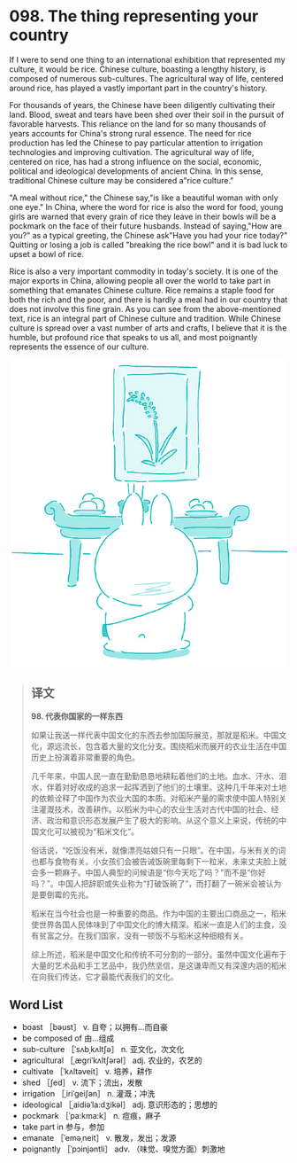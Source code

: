 # 098. The thing representing your country

If I were to send one thing to an international exhibition that represented my culture, it would be rice. Chinese culture, boasting a lengthy history, is composed of numerous sub-cultures. The agricultural way of life, centered around rice, has played a vastly important part in the country's history.

For thousands of years, the Chinese have been diligently cultivating their land. Blood, sweat and tears have been shed over their soil in the pursuit of favorable harvests. This reliance on the land for so many thousands of years accounts for China's strong rural essence. The need for rice production has led the Chinese to pay particular attention to irrigation technologies and improving cultivation. The agricultural way of life, centered on rice, has had a strong influence on the social, economic, political and ideological developments of ancient China. In this sense, traditional Chinese culture may be considered a"rice culture."

"A meal without rice," the Chinese say,"is like a beautiful woman with only one eye." In China, where the word for rice is also the word for food, young girls are warned that every grain of rice they leave in their bowls will be a pockmark on the face of their future husbands. Instead of saying,"How are you?" as a typical greeting, the Chinese ask"Have you had your rice today?" Quitting or losing a job is called "breaking the rice bowl" and it is bad luck to upset a bowl of rice.

Rice is also a very important commodity in today's society. It is one of the major exports in China, allowing people all over the world to take part in something that emanates Chinese culture. Rice remains a staple food for both the rich and the poor, and there is hardly a meal had in our country that does not involve this fine grain. As you can see from the above-mentioned text, rice is an integral part of Chinese culture and tradition. While Chinese culture is spread over a vast number of arts and crafts, I believe that it is the humble, but profound rice that speaks to us all, and most poignantly represents the essence of our culture.

![](.gitbook/assets/toefl-ibt-high-score-essays-098.jpg)

> ## 译文
>
> **98. 代表你国家的一样东西**
>
> 如果让我送一样代表中国文化的东西去参加国际展览，那就是稻米。中国文化，源远流长，包含着大量的文化分支。围绕稻米而展开的农业生活在中国历史上扮演着非常重要的角色。
>
> 几千年来，中国人民一直在勤勤恳恳地耕耘着他们的土地。血水、汗水、泪水，伴着对好收成的追求一起挥洒到了他们的土壤里。这种几千年来对土地的依赖诠释了中国作为农业大国的本质。对稻米产量的需求使中国人特别关注灌溉技术，改善耕作。以稻米为中心的农业生活对古代中国的社会、经济、政治和意识形态发展产生了极大的影响。从这个意义上来说，传统的中国文化可以被视为“稻米文化”。
>
> 俗话说，“吃饭没有米，就像漂亮姑娘只有一只眼”。在中国，与米有关的词也都与食物有关。小女孩们会被告诫饭碗里每剩下一粒米，未来丈夫脸上就会多一颗麻子。中国人典型的问候语是“你今天吃了吗？”而不是“你好吗？”。中国人把辞职或失业称为“打破饭碗了”，而打翻了一碗米会被认为是要倒霉的先兆。
>
> 稻米在当今社会也是一种重要的商品。作为中国的主要出口商品之一，稻米使世界各国人民体味到了中国文化的博大精深。稻米一直是人们的主食，没有贫富之分。在我们国家，没有一顿饭不与稻米这种细粮有关。
>
> 综上所述，稻米是中国文化和传统不可分割的一部分。虽然中国文化遍布于大量的艺术品和手工艺品中，我仍然坚信，是这谦卑而又有深邃内涵的稻米在向我们传达，它才最能代表我们的文化。

## Word List

* boast ［bəust］ v. 自夸；以拥有…而自豪
* be composed of 由…组成
* sub-culture ［ˈsʌbˌkʌltʃə］ n. 亚文化，次文化
* agricultural ［ˌægriˈkʌltʃərəl］ adj. 农业的，农艺的
* cultivate ［ˈkʌltəveit］ v. 培养，耕作
* shed ［ʃed］ v. 流下；流出，发散
* irrigation ［ˌiriˈgeiʃən］ n. 灌溉；冲洗
* ideological ［ˌaidiəˈla:dʒikəl］ adj. 意识形态的；思想的
* pockmark ［ˈpa:kma:k］ n. 痘痕，麻子
* take part in 参与，参加
* emanate ［ˈeməˌneit］ v. 散发，发出；发源
* poignantly ［ˈpɔinjəntli］ adv. （味觉、嗅觉方面）刺激地 

